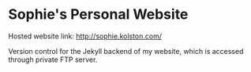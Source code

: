 # Sophie's Personal Website
Hosted website link: http://sophie.kolston.com/

Version control for the Jekyll backend of my website, which is accessed through private FTP server. 
